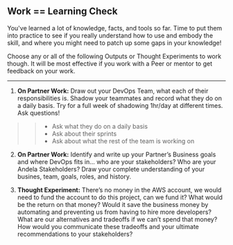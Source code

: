 ## Work == Learning Check 


You've learned a lot of knowledge, facts, and tools so far. Time to put them into practice to see if you really understand how to use and embody the skill, and where you might need to patch up some gaps in your knowledge! 

Choose any or all of the following Outputs or Thought Experiments to work though. It will be most effective if you work with a Peer or mentor to get feedback on your work. 

--- 

1. **On Partner Work:** Draw out your DevOps Team, what each of their responsibilities is. Shadow your teammates and record what they do on a daily basis. Try for a full week of shadowing 1hr/day at different times. Ask questions!
>> - Ask what they do on a daily basis
>> - Ask about their sprints
>> - Ask about what the rest of the team is working on

2. **On Partner Work:** Identify and write up your Partner’s Business goals and where DevOps fits in… who are your stakeholders? Who are your Andela Stakeholders? Draw your complete understanding of your busines, team, goals, roles, and history.

3. **Thought Experiment:** There’s no money in the AWS account, we would need to fund the account to do this project, can we fund it? What would be the return on that money? Would it save the business money by automating and preventing us from having to hire more developers? What are our alternatives and tradeoffs if we can’t spend that money? How would you communicate these tradeoffs and your ultimate recommendations to your stakeholders? 
